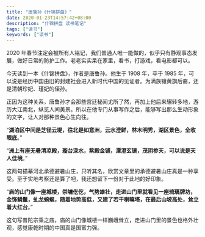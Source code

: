 ```yaml
---
title: "唐鲁孙《什锦拼盘》"
date: 2020-01-23T14:57:42+08:00
description: "什锦拼盘 读书笔记"
tags: ["读书"]
keywords: ["读书"]
---
```


2020 年春节注定会被所有人铭记，我们普通人唯一能做的，似乎只有静观事态发展，做好日常的防护工作。老老实实呆在家里，看书，打游戏，看电影都可以。

今天读到一本《什锦拼盘》，作者是唐鲁孙。他生于 1908 年，卒于 1985 年，可以说是经历中国由旧的封建社会进入新时代中国的见证者。为满族镶黄旗后裔，还是清朝珍妃、瑾妃的侄孙。

正因为这种关系，唐鲁孙才会那些宫廷秘闻尤所了然，再加上他后来辗转多地，游历大江南北，纵览人间美景。所以在他专门从事写作之后，能够写出那么生动形象的文字，让人对那种景色心生向往。

“**湖泊区中间是芝径云堤，往北是如意洲，云水澄鲜，林木明秀，湖区景色，全收眼底**。”

“**洲上有座无暑清凉殿，璇台渌水，紫殿金铺，潭澄玄镜，茂阴参天，可以说是天人佳境**。”

这两句描摹河北承德避暑山庄，只听其名，欣赏文章里的承德避暑山庄真是一种享受。至于实地考察还是算了吧，我还想留下一份对于此地的好印象。

“**庙的山门像一座城楼，崇墉仡仡，气势雄壮，走进山门里就看见一座琉璃牌坊，金饰鳞鬣，虬龙蜿蜒，随着地势高低，又建了若干喇嘛塔，在最后山坡高处，耸立着大红台**。”

这句写普陀宗乘之庙，庙的山门像城楼一样巍峨耸立，走进山门里的景色也格外壮观，感觉康乾时期的中国真是国富力强。
